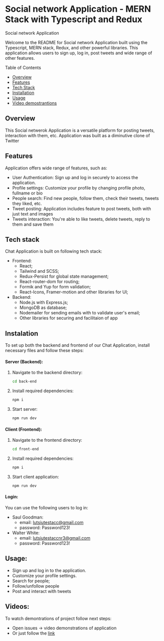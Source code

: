 # Social network Application - MERN Stack with Typescript and Redux

Social network Application

Welcome to the README for Social network Application built using the Typescript, MERN stack, Redux, and other powerful libraries.
This application allows users to sign up, log in, post tweets and wide range of other features.

Table of Contents

 - [Overview](#overview)
- [Features](#features)
- [Tech Stack](#tech-stack)
- [Installation](#installation)
- [Usage](#usage)
- [Video demostrantions](#videos)

## Overview
This Social netwerok Application is a versatile platform for posting tweets, interaction with them, etc.
Application was built as a diminutive clone of Twitter

## Features 
Application offers wide range of features, such as: 
 -   User Authentication:
      Sign up and log in securely to access the application.
 -   Profile settings:
       Customize your profile by changing profile photo, fullname or bio
-    People search:
     Find new people, follow them, check their tweets, tweets they liked, etc.
-    Tweet posting:
     Application includes feature to post tweets, both with just text and images
-    Tweets interaction:
      You're able to like tweets, delete tweets, reply to them and save them

## Tech stack
      
Chat Application is built on following tech stack:
- Frontend: 
  - React;
  - Tailwind and SCSS;
  - Redux-Persist for global state management;
  - React-router-dom for routing;
  - Formik and Yup for form validation;
  -  React-Icons, Framer-motion and other libraries for UI;
- Backend:
  - Node.js with Express.js;
  - MongoDB as database;
  - Nodemailer for sending emails with to validate user's email;
  - Other libraries for securing and facilitaion of app

## Instalation
To set up both the backend and frontend of our Chat Application, install necessary files and follow these steps:
  #### Server (Backend):

  1. Navigate to the backend directory:
     ```bash
     cd back-end
  2. Install required dependencies:
     ```bash
     npm i
  3. Start server:
     ```bash
     npm run dev

  #### Client (Frontend):
  1. Navigate to the frontend directory:
     ```bash
     cd front-end
  2. Install required dependencies:
     ```bash
     npm i
  3. Start client application:
     ```bash
     npm run dev
  #### Login:
  You can use the following users to log in:
  - Saul Goodman:
    - email: lutsiutestacc@gmail.com
    - password: Password123!
  - Walter White:
    - email: lutsiutestaccnr3@gmail.com
    - password: Password123!

## Usage: 
  - Sign up and log in to the application.
  - Customize your profile settings.
  - Search for people;
  - Follow/unfollow people
  - Post and interact with tweets

## Videos: 
 To watch demontrations of project follow next steps: 
 - Open issues -> video demonstrations of application
 - Or just follow the [link](https://github.com/lutsiu/social-network/issues/1)
